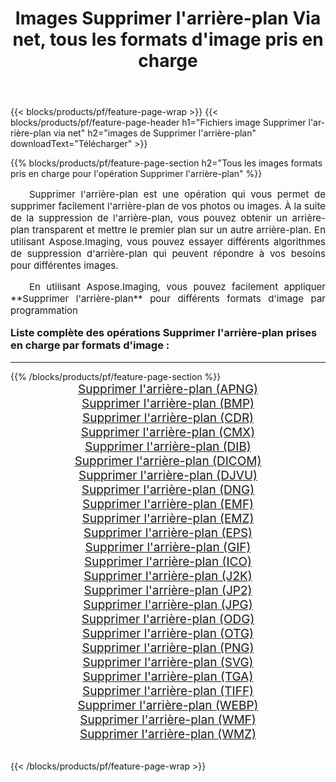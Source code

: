 ﻿---
title: Images Supprimer l'arrière-plan Via net, tous les formats d'image pris en charge 
weight: 3920
url: /fr/net/remove-background/ 
lang: fr
langdirlevel: 2
locales: zh-hans,ja,it,ru,de,es,fr,nl,id,lt,pl,pt,vi,tr,ko,zh-hant,ar,hi,th,sv,cs,uk,he
description: En utilisant Aspose.Imaging, vous pouvez facilement Supprimer l'arrière-plan images Via net
---

{{< blocks/products/pf/feature-page-wrap >}}
{{< blocks/products/pf/feature-page-header h1="Fichiers image Supprimer l'arrière-plan via net" h2="images de Supprimer l'arrière-plan" downloadText="Télécharger" >}}


{{% blocks/products/pf/feature-page-section  h2="Tous les images formats pris en charge pour l'opération Supprimer l'arrière-plan" %}}
<p align="justify" style="text-indent:2em;font-size:15px;">
Supprimer l'arrière-plan est une opération qui vous permet de supprimer facilement l'arrière-plan de vos photos ou images. À la suite de la suppression de l'arrière-plan, vous pouvez obtenir un arrière-plan transparent et mettre le premier plan sur un autre arrière-plan. En utilisant Aspose.Imaging, vous pouvez essayer différents algorithmes de suppression d'arrière-plan qui peuvent répondre à vos besoins pour différentes images.
</p>
<p align="justify" style="text-indent:2em;font-size:15px;">
En utilisant Aspose.Imaging, vous pouvez facilement appliquer **Supprimer l'arrière-plan** pour différents formats d'image par programmation
</p>
<h3 style="margin-top:16px;">
Liste complète des opérations Supprimer l'arrière-plan prises en charge par formats d'image :
</h3>
<hr/>
{{% /blocks/products/pf/feature-page-section %}}
<div class="container-fluid productfamilypage bg-gray">
    <div class="convertypes bg-gray agp-content section">
        <div class="container">
		<div class="row other-converters" style="gap: 10px;font-size: 19px;text-align:center;">
		    <div class='col-md-3 other-converter remove-lp remove-rp'><a href="/imaging/fr/net/remove-background/apng/" style="padding:15px;">Supprimer l'arrière-plan (APNG)</a></div><div class='col-md-3 other-converter remove-lp remove-rp'><a href="/imaging/fr/net/remove-background/bmp/" style="padding:15px;">Supprimer l'arrière-plan (BMP)</a></div><div class='col-md-3 other-converter remove-lp remove-rp'><a href="/imaging/fr/net/remove-background/cdr/" style="padding:15px;">Supprimer l'arrière-plan (CDR)</a></div><div class='col-md-3 other-converter remove-lp remove-rp'><a href="/imaging/fr/net/remove-background/cmx/" style="padding:15px;">Supprimer l'arrière-plan (CMX)</a></div><div class='col-md-3 other-converter remove-lp remove-rp'><a href="/imaging/fr/net/remove-background/dib/" style="padding:15px;">Supprimer l'arrière-plan (DIB)</a></div><div class='col-md-3 other-converter remove-lp remove-rp'><a href="/imaging/fr/net/remove-background/dicom/" style="padding:15px;">Supprimer l'arrière-plan (DICOM)</a></div><div class='col-md-3 other-converter remove-lp remove-rp'><a href="/imaging/fr/net/remove-background/djvu/" style="padding:15px;">Supprimer l'arrière-plan (DJVU)</a></div><div class='col-md-3 other-converter remove-lp remove-rp'><a href="/imaging/fr/net/remove-background/dng/" style="padding:15px;">Supprimer l'arrière-plan (DNG)</a></div><div class='col-md-3 other-converter remove-lp remove-rp'><a href="/imaging/fr/net/remove-background/emf/" style="padding:15px;">Supprimer l'arrière-plan (EMF)</a></div><div class='col-md-3 other-converter remove-lp remove-rp'><a href="/imaging/fr/net/remove-background/emz/" style="padding:15px;">Supprimer l'arrière-plan (EMZ)</a></div><div class='col-md-3 other-converter remove-lp remove-rp'><a href="/imaging/fr/net/remove-background/eps/" style="padding:15px;">Supprimer l'arrière-plan (EPS)</a></div><div class='col-md-3 other-converter remove-lp remove-rp'><a href="/imaging/fr/net/remove-background/gif/" style="padding:15px;">Supprimer l'arrière-plan (GIF)</a></div><div class='col-md-3 other-converter remove-lp remove-rp'><a href="/imaging/fr/net/remove-background/ico/" style="padding:15px;">Supprimer l'arrière-plan (ICO)</a></div><div class='col-md-3 other-converter remove-lp remove-rp'><a href="/imaging/fr/net/remove-background/j2k/" style="padding:15px;">Supprimer l'arrière-plan (J2K)</a></div><div class='col-md-3 other-converter remove-lp remove-rp'><a href="/imaging/fr/net/remove-background/jp2/" style="padding:15px;">Supprimer l'arrière-plan (JP2)</a></div><div class='col-md-3 other-converter remove-lp remove-rp'><a href="/imaging/fr/net/remove-background/jpg/" style="padding:15px;">Supprimer l'arrière-plan (JPG)</a></div><div class='col-md-3 other-converter remove-lp remove-rp'><a href="/imaging/fr/net/remove-background/odg/" style="padding:15px;">Supprimer l'arrière-plan (ODG)</a></div><div class='col-md-3 other-converter remove-lp remove-rp'><a href="/imaging/fr/net/remove-background/otg/" style="padding:15px;">Supprimer l'arrière-plan (OTG)</a></div><div class='col-md-3 other-converter remove-lp remove-rp'><a href="/imaging/fr/net/remove-background/png/" style="padding:15px;">Supprimer l'arrière-plan (PNG)</a></div><div class='col-md-3 other-converter remove-lp remove-rp'><a href="/imaging/fr/net/remove-background/svg/" style="padding:15px;">Supprimer l'arrière-plan (SVG)</a></div><div class='col-md-3 other-converter remove-lp remove-rp'><a href="/imaging/fr/net/remove-background/tga/" style="padding:15px;">Supprimer l'arrière-plan (TGA)</a></div><div class='col-md-3 other-converter remove-lp remove-rp'><a href="/imaging/fr/net/remove-background/tiff/" style="padding:15px;">Supprimer l'arrière-plan (TIFF)</a></div><div class='col-md-3 other-converter remove-lp remove-rp'><a href="/imaging/fr/net/remove-background/webp/" style="padding:15px;">Supprimer l'arrière-plan (WEBP)</a></div><div class='col-md-3 other-converter remove-lp remove-rp'><a href="/imaging/fr/net/remove-background/wmf/" style="padding:15px;">Supprimer l'arrière-plan (WMF)</a></div><div class='col-md-3 other-converter remove-lp remove-rp'><a href="/imaging/fr/net/remove-background/wmz/" style="padding:15px;">Supprimer l'arrière-plan (WMZ)</a></div>
                </div>
        </div>
    </div>
</div>
<br/>

{{< /blocks/products/pf/feature-page-wrap >}}
